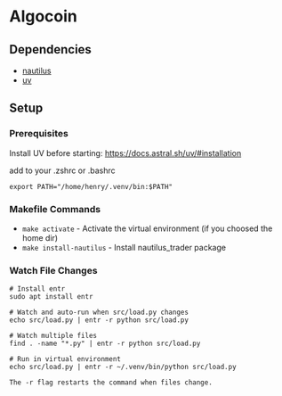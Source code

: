 # Algocoin


## Dependencies


* [nautilus](https://github.com/nautechsystems/nautilus_trader)
* [uv](https://docs.astral.sh/uv/)


## Setup

### Prerequisites
Install UV before starting: https://docs.astral.sh/uv/#installation

add to your .zshrc or .bashrc
```
export PATH="/home/henry/.venv/bin:$PATH"
```

### Makefile Commands

- `make activate` - Activate the virtual environment (if you choosed the home dir)
- `make install-nautilus` - Install nautilus_trader package





### Watch File Changes

```
# Install entr
sudo apt install entr

# Watch and auto-run when src/load.py changes
echo src/load.py | entr -r python src/load.py

# Watch multiple files
find . -name "*.py" | entr -r python src/load.py

# Run in virtual environment
echo src/load.py | entr -r ~/.venv/bin/python src/load.py

The -r flag restarts the command when files change.
```
